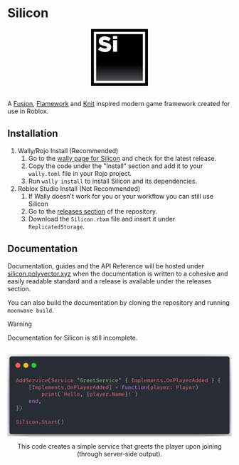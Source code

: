 # Silicon
<div align="center">
<img align="center" src="https://github.com/PolyVectors/Silicon/blob/main/assets/logo.png?raw=true" width="128">
</div>
<br>

A [Fusion](https://github.com/dphfox/Fusion), [Flamework](https://github.com/rbxts-flamework/core) and [Knit](https://github.com/Sleitnick/Knit) inspired modern game framework created for use in Roblox.

## Installation
1. Wally/Rojo Install (Recommended)
   1. Go to the [wally page for Silicon](https://wally.run/package/polyvectors/silicon?version=0.1.0-alpha.9) and check for the latest release.
   2. Copy the code under the "Install" section and add it to your `wally.toml` file in your Rojo project.
   3. Run `wally install` to install Silicon and its dependencies.
2. Roblox Studio Install (Not Recommended)
   1. If Wally doesn't work for you or your workflow you can still use Silicon
   2. Go to the [releases section](https://github.com/PolyVectors/Silicon/releases) of the repository.
   3. Download the `Silicon.rbxm` file and insert it under `ReplicatedStorage`.

## Documentation
Documentation, guides and the API Reference will be hosted under [silicon.polyvector.xyz](https://silicon.polyvector.xyz) when the documentation is written to a cohesive and easily readable standard and a release is available under the releases section.

You can also build the documentation by cloning the repository and running `moonwave build`.
> [!WARNING]
> Documentation for Silicon is still incomplete.

##
<!--moonwave-hide-before-this-line-->

<div align="center">
    <img align="center" src="https://github.com/PolyVectors/Silicon/blob/main/assets/example.png?raw=true" width="512"/>

This code creates a simple service that greets the player upon joining (through server-side output).
</div>